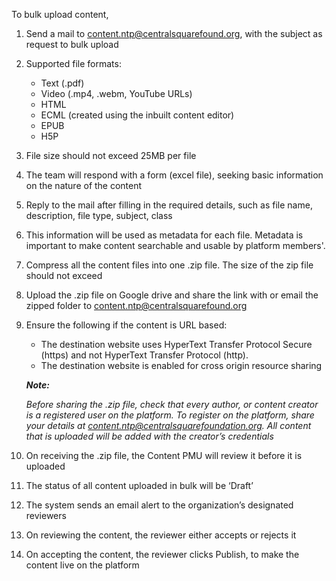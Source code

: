 To bulk upload content,

1. Send a mail to content.ntp@centralsquarefound.org, with the subject as  request to bulk upload 
2. Supported file formats:
	- Text (.pdf)
    - Video (.mp4, .webm, YouTube URLs)
    - HTML 
    - ECML (created using the inbuilt content editor)
    - EPUB
    - H5P
3. File size should not exceed 25MB per file
4. The team will respond with  a form (excel file), seeking basic information on the nature of the content
5. Reply to the mail after filling in the required details, such as file name, description, file type, subject, class 
6. This information will be used as metadata for each file. Metadata is important to make content searchable and usable by platform members'.
7. Compress  all the content files into one .zip file. The size of the zip file should not exceed <xxx>  
8. Upload the .zip file on Google drive and share the link with or email the zipped folder to content.ntp@centralsquarefound.org
9. Ensure the following if the content is URL based:
	- The destination website uses HyperText Transfer Protocol Secure (https) and not  HyperText Transfer Protocol (http). 
	- The destination website is enabled for cross origin resource sharing 

	***Note:***
	
    *Before sharing the .zip file, check that every author, or content creator is a registered user on the platform. To register on the platform, share your details at content.ntp@centralsquarefoundation.org. All content that is  uploaded will be added with  the creator’s credentials*

10. On receiving the .zip file, the Content PMU will review it before it is uploaded 
11. The status of all  content uploaded in bulk  will  be  ‘Draft’
12. The system sends an email alert to the organization’s designated reviewers 
13. On reviewing the content, the reviewer either accepts or rejects it
14. On accepting the content, the reviewer clicks Publish, to make the content live on the platform
